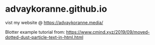 # advaykoranne.github.io

vist my website @ https://advaykoranne.media/

Blotter example tutorial from: https://www.cmind.xyz/2019/09/moved-dotted-dust-particle-text-in-html.html

